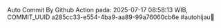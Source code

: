 Auto Commit By Github Action pada: 2025-07-17 08:58:13 WIB, COMMIT_UUID a285cc33-e554-4ba9-aa89-99a76060cb6e #autohijau🗿
